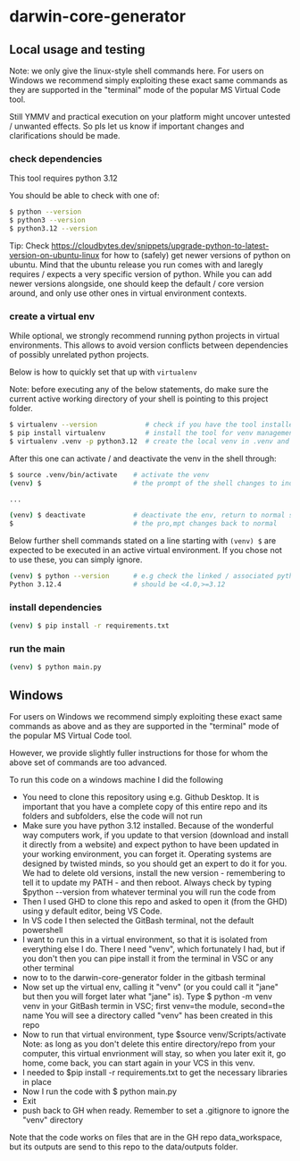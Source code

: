 # darwin-core-generator

## Local usage and testing

Note: we only give the linux-style shell commands here. For users on Windows we recommend simply exploiting these exact same commands as they are supported in the "terminal" mode of the popular MS Virtual Code tool.

Still YMMV and practical execution on your platform might uncover untested / unwanted effects. So pls let us know if important changes and clarifications should be made.


### check dependencies

This tool requires python 3.12

You should be able to check with one of:

```sh
$ python --version
$ python3 --version
$ python3.12 --version
```

Tip: Check https://cloudbytes.dev/snippets/upgrade-python-to-latest-version-on-ubuntu-linux for how to (safely) get newer versions of python on ubuntu.  Mind that the ubuntu release you run comes with and laregly requires / expects a very specific version of python. While you can add newer versions alongside, one should keep the default / core version around, and only use other ones in virtual environment contexts.

### create a virtual env

While optional, we strongly recommend running python projects in virtual environments. This allows to avoid version conflicts between dependencies of possibly unrelated python projects. 

Below is how to quickly set that up with `virtualenv`

Note: before executing any of the below statements, do make sure the current active working directory of your shell is pointing to this project folder.

```sh
$ virtualenv --version            # check if you have the tool installed
$ pip install virtualenv          # install the tool for venv management
$ virtualenv .venv -p python3.12  # create the local venv in .venv and link it to the python of choice
``` 

After this one can activate / and deactivate the venv in the shell through:

```sh
$ source .venv/bin/activate    # activate the venv
(venv) $                       # the prompt of the shell changes to indicate a venv is active

...

(venv) $ deactivate            # deactivate the env, return to normal shell
$                              # the pro,mpt changes back to normal
```

Below further shell commands stated on a line starting with `(venv) $` are expected to be executed in an active virtual environment.  If you chose not to use these, you can simply ignore.

```sh
(venv) $ python --version      # e.g check the linked / associated python interpreter
Python 3.12.4                  # should be <4.0,>=3.12
```

### install dependencies

```sh
(venv) $ pip install -r requirements.txt
```

### run the main

```sh
(venv) $ python main.py
```

## Windows

For users on Windows we recommend simply exploiting these exact same commands as above and as they are supported in the "terminal" mode of the popular MS Virtual Code tool.

However, we provide slightly fuller instructions for those for whom the above set of commands are too advanced.

To run this code on a windows machine I did the following
* You need to clone this repository using e.g. Github Desktop. It is important that you have a complete copy of this entire repo and its folders and subfolders, else the code will not run
* Make sure you have python 3.12 installed. Because of the wonderful way computers work, if you update to that version (download and install it directly from a website) and expect python to have been updated in your working environment, you can forget it.
   Operating systems are designed by twisted minds, so you should get an expert to do it for you. We had to delete old versions, install the new version - remembering to tell it to update my PATH - and then reboot. 
   Always check by typing $python --version from whatever terminal you will run the code from
* Then I used GHD to clone this repo and asked to open it (from the GHD) using y default editor, being VS Code. 
* In VS code I then selected the GitBash terminal, not the default powershell 
* I want to run this in a virtual environment, so that it is isolated from everything else I do. There I need "venv", which fortunately I had, but if you don't then you can pipe install it from the terminal in VSC or any other terminal
* now to to the darwin-core-generator folder in the gitbash terminal
* Now set up the virtual env, calling it "venv" (or you could call it "jane" but then you will forget later what "jane" is). 
   Type $ python -m venv venv 
   in your GitBash termin in VSC; first venv=the module, second=the name
   You will see a directory called "venv" has been created in this repo
* Now to run that virtual environment, type 
   $source venv/Scripts/activate
   Note: as long as you don't delete this entire directory/repo from your computer, this virtual envrionment will stay, so when you later exit it, go home, come back, you can start again in your VCS in this venv. 
* I needed to 
   $pip install -r requirements.txt
   to get the necessary libraries in place
* Now I run the code with 
   $ python main.py
* Exit 
* push back to GH when ready. Remember to set a .gitignore to ignore the "venv" directory 

Note that the code works on files that are in the GH repo data_workspace, but its outputs are send to this repo to the data/outputs folder.





